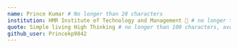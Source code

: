 ```yaml
---
name: Prince Kumar # No longer than 28 characters
institution: HMR Institute of Technology and Management 🚩 # no longer than 58 characters
quote: Simple living High Thinking # no longer than 100 characters, avoid using quotes(") to guarantee the format remains the same.
github_user: Princekp9842
---
```

